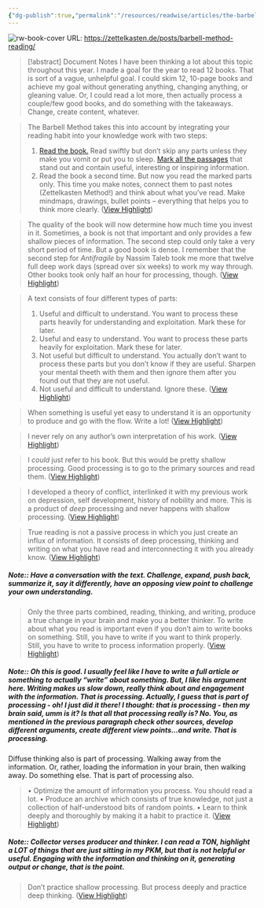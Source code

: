 ```yaml
---
{"dg-publish":true,"permalink":"/resources/readwise/articles/the-barbell-method-of-reading/","tags":["articles","til","criticalThinking","Inbox","processAndSummarize","review","slowReading","thinking","writing"]}
---
```


![rw-book-cover](https://www.zettelkasten.de/img/blog/20180525163755_barbell-thumbnail.jpg)
URL: https://zettelkasten.de/posts/barbell-method-reading/
> [!abstract] Document Notes
> I have been thinking a lot about this topic throughout this year. I made a goal for the year to read 12 books. That is sort of a vague, unhelpful goal. I could skim 12, 10-page books and achieve my goal without generating anything, changing anything, or gleaning value. Or, I could read a lot more, then actually process a couple/few good books, and do something with the takeaways. Change, create content, whatever.

> The Barbell Method takes this into account by integrating your reading habit into your knowledge work with two steps:
> 1. [Read the book.](https://zettelkasten.de/posts/reading-is-searching/) Read swiftly but don’t skip any parts unless they make you vomit or put you to sleep. [Mark all the passages](https://zettelkasten.de/posts/making-proper-marks-in-books/) that stand out and contain useful, interesting or inspiring information.
> 2. Read the book a second time. But now you read the marked parts only. This time you make notes, connect them to past notes (Zettelkasten Method!) and think about what you’ve read. Make mindmaps, drawings, bullet points – everything that helps you to think more clearly. ([View Highlight](https://read.readwise.io/read/01hfy0wwnds2xkdq3n8vy6cv0y))

> The quality of the book will now determine how much time you invest in it. Sometimes, a book is not that important and only provides a few shallow pieces of information. The second step could only take a very short period of time. But a good book is dense. I remember that the second step for *Antifragile* by Nassim Taleb took me more that twelve full deep work days (spread over six weeks) to work my way through. Other books took only half an hour for processing, though. ([View Highlight](https://read.readwise.io/read/01hfy0xnwfrvrtfvbwpgmnc1xf))

> A text consists of four different types of parts:
> 1. Useful and difficult to understand. You want to process these parts heavily for understanding and exploitation. Mark these for later.
> 2. Useful and easy to understand. You want to process these parts heavily for exploitation. Mark these for later.
> 3. Not useful but difficult to understand. You actually don’t want to process these parts but you don’t know if they are useful. Sharpen your mental theeth with them and then ignore them after you found out that they are not useful.
> 4. Not useful and difficult to understand. Ignore these. ([View Highlight](https://read.readwise.io/read/01hfy0z7124d0day5ht7p5ny32))

> When something is useful yet easy to understand it is an opportunity to produce and go with the flow. Write a lot! ([View Highlight](https://read.readwise.io/read/01hfy11kxhfvwvytjjbhkfzx7r))

> I never rely on any author’s own interpretation of his work. ([View Highlight](https://read.readwise.io/read/01hfy13sbg37gf0p3v1eh7by97))

> I *could* just refer to his book. But this would be pretty shallow processing. Good processing is to go to the primary sources and read them. ([View Highlight](https://read.readwise.io/read/01hfy15aw8svg48qr3bwf0waee))

> I developed a theory of conflict, interlinked it with my previous work on depression, self development, history of nobility and more. This is a product of *deep* processing and never happens with shallow processing. ([View Highlight](https://read.readwise.io/read/01hfy15qavc1vzsq9ah1zhdpv8))

> True reading is not a passive process in which you just create an influx of information. It consists of deep processing, thinking and writing on what you have read and interconnecting it with you already know. ([View Highlight](https://read.readwise.io/read/01hfy16ej5ywrp3c296q7mnr91))

##### Note:: Have a conversation with the text. Challenge, expand, push back, summarize it, say it differently, have an opposing view point to challenge your own understanding.

> Only the three parts combined, reading, thinking, and writing, produce a true change in your brain and make you a better thinker. To write about what you read is important even if you don’t aim to write books on something. Still, you have to write if you want to think properly. Still, you have to write to process information properly. ([View Highlight](https://read.readwise.io/read/01hfy18fqzykpea26yagzcay5q))

##### Note:: Oh this is good. I usually feel like I have to write a full article or something to actually “write” about something. But, I like his argument here. Writing makes us slow down, really think about and engagement with the information. That is processing. Actually, I guess that is part of processing - oh! I just did it there! I thought: that is processing - then my brain said, umm is it? Is that all that processing really is? No. You, as mentioned in the previous paragraph check other sources, develop different arguments, create different view points…and write. That is processing. 
Diffuse thinking also is part of processing. Walking away from the information. Or, rather, loading the information in your brain, then walking away. Do something else. That is part of processing also.

> • Optimize the amount of information you process. You should read a lot.
> • Produce an archive which consists of true knowledge, not just a collection of half-understood bits of random points.
> • Learn to think deeply and thoroughly by making it a habit to practice it. ([View Highlight](https://read.readwise.io/read/01hfy1fv0zea28sbjsex1f0mbc))

##### Note:: Collector verses producer and thinker. I can read a TON, highlight a LOT of things that are just sitting in my PKM, but that is not helpful or useful. Engaging with the information and thinking on it, generating output or change, that is the point.

> Don’t practice shallow processing. But process deeply and practice deep thinking. ([View Highlight](https://read.readwise.io/read/01hfy1k4hrg918yr4qgczxrn60))

